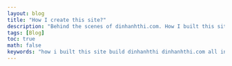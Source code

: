 ```yaml
---
layout: blog
title: "How I create this site?"
description: "Behind the scenes of dinhanhthi.com. How I built this site from nothing?"
tags: [Blog]
toc: true
math: false
keywords: "how i built this site build dinhanhthi dinhanhthi.com all in one"
---
```


